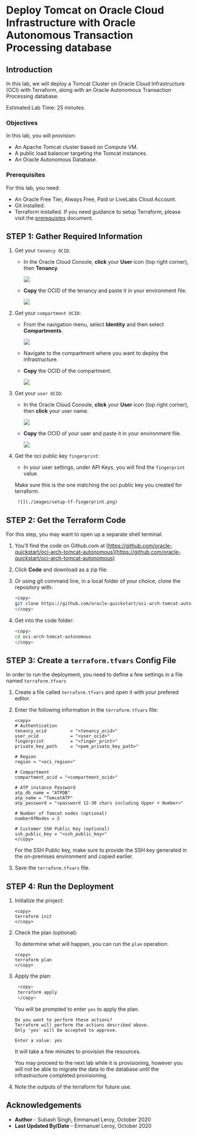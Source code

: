 # Deploy Tomcat on Oracle Cloud Infrastructure with Oracle Autonomous Transaction Processing database

## Introduction

In this lab, we will deploy a Tomcat Cluster on Oracle Cloud Infrastructure (OCI) with Terraform, along with an Oracle Autonomous Transaction Processing database.

Estimated Lab Time: 25 minutes.

### Objectives

In this lab, you will provision:
* An Apache Tomcat cluster based on Compute VM.
* A public load balancer targeting the Tomcat instances.
* An Oracle Autonomous Database.

### Prerequisites

For this lab, you need:

* An Oracle Free Tier, Always Free, Paid or LiveLabs Cloud Account.
* Git installed.
* Terraform installed. If you need guidance to setup Terraform, please visit the [prerequistes](https://github.com/oracle-quickstart/oci-prerequisites) document.

## **STEP 1**: Gather Required Information

1. Get your `tenancy OCID`:

    - In the Oracle Cloud Console, **click** your **User** icon (top right corner), then **Tenancy**.

        ![](./images/setup-tf-tenancy.png)

    - **Copy** the OCID of the tenancy and paste it in your environment file.

        ![](./images/setup-tf-tenancy-ocid.png)

2. Get your `compartment OCID`:

    - From the navigation menu, select **Identity** and then select **Compartments**.

        ![](./images/setup-tf-compartment.png)

    - Navigate to the compartment where you want to deploy the infrastructure.

    - **Copy** the OCID of the compartment.

        ![](./images/setup-tf-compartment-ocid.png)

3. Get your `user OCID`:

    - In the Oracle Cloud Console, **click** your **User** icon (top right corner), then **click** your user name.

        ![](./images/setup-tf-user.png)

    - **Copy** the OCID of your user and paste it in your environment file.

        ![](./images/setup-tf-user-ocid.png)

4. Get the oci public key `fingerprint`:

    - In your user settings, under API Keys, you will find the `fingerprint` value.

    Make sure this is the one matching the oci public key you created for terraform.

        ![](./images/setup-tf-fingerprint.png)

## **STEP 2:** Get the Terraform Code

For this step, you may want to open up a separate shell terminal.

1. You'll find the code on Github.com at [https://github.com/oracle-quickstart/oci-arch-tomcat-autonomous](https://github.com/oracle-quickstart/oci-arch-tomcat-autonomous)

2. Click **Code** and download as a zip file.

3. Or using git command line, in a local folder of your choice, clone the repository with:

    ```bash
    <copy>
    git clone https://github.com/oracle-quickstart/oci-arch-tomcat-autonomous.git
    </copy>
    ```

4. Get into the code folder:

    ```bash
    <copy>
    cd oci-arch-tomcat-autonomous
    </copy>
    ```

## **STEP 3:** Create a `terraform.tfvars` Config File

In order to run the deployment, you need to define a few settings in a file named `terraform.tfvars`

1. Create a file called `terraform.tfvars` and open it with your prefered editor.

2. Enter the following information in the `terraform.tfvars` file:

    ```
    <copy>
    # Authentication
    tenancy_ocid         = "<tenancy_ocid>"
    user_ocid            = "<user_ocid>"
    fingerprint          = "<finger_print>"
    private_key_path     = "<pem_private_key_path>"

    # Region
    region = "<oci_region>"

    # Compartment
    compartment_ocid = "<compartment_ocid>"

    # ATP instance Password
    atp_db_name = "ATPDB"
    atp_name = "TomcatATP"
    atp_password = "<password 12-30 chars including Upper + Number>"

    # Number of Tomcat nodes (optional)
    numberOfNodes = 2

    # Customer SSH Public Key (optional)
    ssh_public_key = "<ssh_public_key>"
    </copy>
    ```

    For the SSH Public key, make sure to provide the SSH key generated in the on-premises environment and copied earlier.



3. Save the `terraform.tfvars` file.

## **STEP 4:** Run the Deployment

1. Initialize the project:

    ```
    <copy>
    terraform init
    </copy>
    ```

2. Check the plan (optional):

    To determine what will happen, you can run the `plan` operation:

    ```
    <copy>
    terraform plan
    </copy>
    ```

3. Apply the plan:

   ```bash
    <copy>
    terraform apply
    </copy>
    ```

    You will be prompted to enter `yes` to apply the plan.

    ```
    Do you want to perform these actions?
    Terraform will perform the actions described above.
    Only 'yes' will be accepted to approve.

    Enter a value: yes
    ```

    It will take a few minutes to provision the resources.

    You may proceed to the next lab while it is provisioning, however you will not be able to migrate the data to the database until the infrastructure completed provisioning.

4. Note the outputs of the terraform for future use.    


## Acknowledgements
 - **Author** - Subash Singh, Emmanuel Leroy, October 2020
 - **Last Updated By/Date** - Emmanuel Leroy, October 2020
